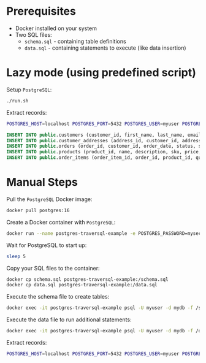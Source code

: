 # Prerequisites

- Docker installed on your system
- Two SQL files:
  - `schema.sql` - containing table definitions
  - `data.sql` - containing statements to execute (like data insertion)

# Lazy mode (using predefined script)

Setup `PostgreSQL`:

```bash
./run.sh
```

Extract records:

```bash
POSTGRES_HOST=localhost POSTGRES_PORT=5432 POSTGRES_USER=myuser POSTGRES_PASSWORD=mysecretpassword POSTGRES_DB=mydb go run github.com/desprit-media/traversql-core/cmd/traversql@v0.0.3 traverse --table=order_items --pk-fields=order_item_id --pk-values=1
```

```sql
INSERT INTO public.customers (customer_id, first_name, last_name, email, phone, date_of_birth, loyalty_points, created_at, last_login) VALUES ('a0eebc99-9c0b-4ef8-bb6d-6bb9bd380a11', 'John', 'Doe', 'john.doe@example.com', '555-123-4567', '1985-07-15T00:00:00Z', 170, '2025-05-07T12:51:30.855923+03:00', NULL);
INSERT INTO public.customer_addresses (address_id, customer_id, address_type, street_address, city, state, postal_code, country, is_default) VALUES (1, 'a0eebc99-9c0b-4ef8-bb6d-6bb9bd380a11', 'BOTH', '123 Main St', 'New York', 'NY', '10001', 'USA', true);
INSERT INTO public.orders (order_id, customer_id, order_date, status, shipping_address_id, billing_address_id, shipping_method, payment_method, subtotal, tax, shipping_cost, total_amount, notes) VALUES (1, 'a0eebc99-9c0b-4ef8-bb6d-6bb9bd380a11', '2025-05-07T12:51:30.85939+03:00', 'DELIVERED', 1, 1, 'Standard Shipping', 'Credit Card', 699.99, 56, 10, 765.99, NULL);
INSERT INTO public.products (product_id, name, description, sku, price, stock_quantity, weight, dimensions, created_at, updated_at) VALUES (1, 'Smartphone X', '6.5-inch display, 128GB storage', 'PHON-X-128', 699.99, 49, 0.35, '{"depth": 0.8, "width": 7.5, "height": 15.0}', '2025-05-07T12:51:30.857838+03:00', '2025-05-07T12:51:30.857838+03:00');
INSERT INTO public.order_items (order_item_id, order_id, product_id, quantity, unit_price, total_price, discount_amount) VALUES (1, 1, 1, 1, 699.99, 699.99, 0);
```

# Manual Steps

Pull the `PostgreSQL` Docker image:

```bash
docker pull postgres:16
```

Create a Docker container with `PostgreSQL`:

```bash
docker run --name postgres-traversql-example -e POSTGRES_PASSWORD=mysecretpassword -e POSTGRES_USER=myuser -e POSTGRES_DB=mydb -p 5432:5432 -d postgres:16
```

Wait for PostgreSQL to start up:

```bash
sleep 5
```

Copy your SQL files to the container:

```bash
docker cp schema.sql postgres-traversql-example:/schema.sql
docker cp data.sql postgres-traversql-example:/data.sql
```

Execute the schema file to create tables:

```bash
docker exec -it postgres-traversql-example psql -U myuser -d mydb -f /schema.sql
```

Execute the data file to run additional statements:

```bash
docker exec -it postgres-traversql-example psql -U myuser -d mydb -f /data.sql
```

Extract records:

```bash
POSTGRES_HOST=localhost POSTGRES_PORT=5432 POSTGRES_USER=myuser POSTGRES_PASSWORD=mysecretpassword POSTGRES_DB=mydb go run github.com/desprit-media/traversql-core/cmd/traversql@v0.0.3 traverse --table=order_items --pk-fields=order_item_id --pk-values=1
```
